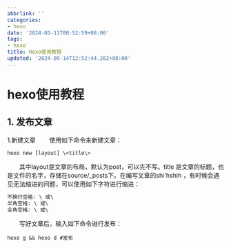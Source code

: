 ```yaml
---
abbrlink: ''
categories:
- hexo
date: '2024-03-11T00:52:59+08:00'
tags:
- hexo
title: Hexo使用教程
updated: '2024-09-14T12:52:44.262+08:00'
---
```

# hexo使用教程

## 1. 发布文章

1.新建文章
&emsp;&emsp;使用如下命令来新建文章：

```shell
hexo new [layout] \<title\> 
```

&ensp;&ensp;&ensp;&ensp;其中layout是文章的布局，默认为post，可以先不写。title 是文章的标题，也是文件的名字，存储在source/_posts下。在编写文章的shi'hshih ，有时候会遇见无法缩进的问题，可以使用如下字符进行缩进：

```markdown
不换行空格: \ 或\ 
半角空格: \ 或\ 
全角空格: \ 或\ 
```

&emsp;&emsp;写好文章后，输入如下命令进行发布：

```shell
hexo g && hexo d #发布
```
